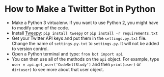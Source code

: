How to Make a Twitter Bot in Python
===================================

* Make a Python 3 virtualenv. If you want to use Python 2, you might have to modify some of the code.
* Install [Tweepy](http://docs.tweepy.org/en/latest/getting_started.html): `pip install tweepy` or `pip install -r requirements.txt`
* Get your Twitter API keys and put them in the `settings.py.txt` file. Change the name of `settings.py.txt` to `settings.py`. It will not be added to version control.
* Open a Python terminal and type: `from bot import api`
* You can then use all of the methods on the `api` object. For example, type `user = api.get_user('CodeSelfStudy')` and then `print(user)` or `dir(user)` to see more about that user object.
